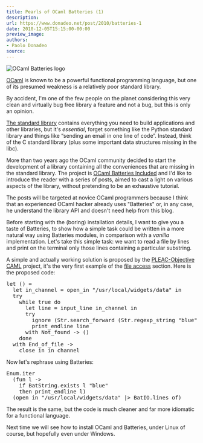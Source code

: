```yaml
---
title: Pearls of OCaml Batteries (1)
description:
url: https://www.donadeo.net/post/2010/batteries-1
date: 2010-12-05T15:15:00-00:00
preview_image:
authors:
- Paolo Donadeo
source:
---
```


<div>
<img src="https://www.donadeo.net/static/2010/11/batteries_logo.png" class="little left" alt="OCaml Batteries logo"/>

<p class="noindent"><a href="https://caml.inria.fr/ocaml/index.en.html">OCaml</a> is known to be a powerful functional programming language, but one of its presumed weakness is a relatively poor standard library.</p>

<p class="noindent">By accident, I'm one of the few people on the planet considering this very clean and virtually bug free library a feature and not a bug, but this is only an opinion.</p>

<p><a href="https://caml.inria.fr/pub/docs/manual-ocaml/manual034.html">The standard library</a> contains everything you need to build applications and other libraries, but it's <em>essential</em>, forget something like the Python standard library and things like &ldquo;sending an email in one line of code&rdquo;. Instead, think of the C standard library (plus some important data structures missing in the libc).</p>

<p>More than two years ago the OCaml community decided to start the development of a library containing all the conveniences that are missing in the standard library. The project is <a href="https://batteries.forge.ocamlcore.org/">OCaml Batteries Included</a> and I'd like to introduce the reader with a series of posts, aimed to cast a light on various aspects of the library, without pretending to be an exhaustive tutorial.</p>

<p>The posts will be targeted at novice OCaml programmers because I think that an experienced OCaml hacker already uses &quot;Batteries&quot; or, in any case, he understand the library API and doesn't need help from this blog.</p>

<p>Before starting with the (boring) installation details, I want to give you a taste of Batteries, to show how a simple task could be written in a more natural way using Batteries modules, in comparison with a <em>vanilla</em> implementation. Let's take this simple task: we want to read a file by lines and print on the terminal only those lines containing a particular substring.</p>

<p>A simple and actually working solution is proposed by the <a href="https://pleac.sourceforge.net/pleac_ocaml/">PLEAC-Objective CAML</a> project, it's the very first example of the <a href="https://pleac.sourceforge.net/pleac_ocaml/fileaccess.html">file access</a> section. Here is the proposed code:</p>

<pre class="brush: ocaml;">
let () =
  let in_channel = open_in &quot;/usr/local/widgets/data&quot; in
  try
    while true do
      let line = input_line in_channel in
      try
        ignore (Str.search_forward (Str.regexp_string &quot;blue&quot;) line 0);
        print_endline line
      with Not_found -&gt; ()
    done
  with End_of_file -&gt;
    close_in in_channel
</pre>

<p class="noindent">Now let's rephrase using Batteries:</p>

<pre class="brush: ocaml;">
Enum.iter
  (fun l -&gt;
    if BatString.exists l &quot;blue&quot;
    then print_endline l)
  (open_in &quot;/usr/local/widgets/data&quot; |&gt; BatIO.lines_of)
</pre>

<p class="noindent">The result is the same, but the code is much cleaner and far more idiomatic for a functional language.</p>

<p>Next time we will see how to install OCaml and Batteries, under Linux of course, but hopefully even under Windows.</p></div>

